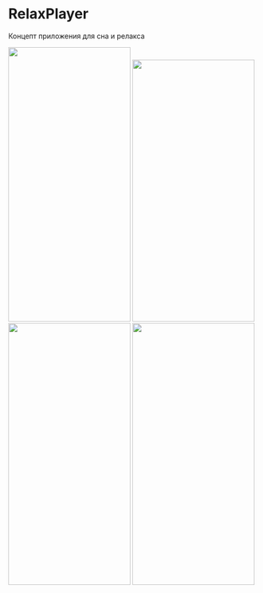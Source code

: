 # RelaxPlayer
Концепт приложения для сна и релакса

<img src="https://user-images.githubusercontent.com/72617749/156940488-9beb9681-3e76-48f8-8ae1-7effc5f45a5f.png" width="245" height="550" /> <img src="https://user-images.githubusercontent.com/72617749/156940497-20a753ff-014e-4920-be31-827324d04e00.png" width="245" height="525" /> <img src="https://user-images.githubusercontent.com/72617749/156940500-c02f28cd-171b-4cae-8112-d287653b4a95.png" width="245" height="525" /> <img src="https://user-images.githubusercontent.com/72617749/156940502-a516d7a9-bdc6-40e4-b0c1-f2310a141759.png" width="245" height="525" />
